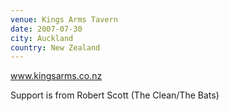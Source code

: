 ```yaml
---
venue: Kings Arms Tavern
date: 2007-07-30
city: Auckland
country: New Zealand
---
```


www.kingsarms.co.nz

Support is from Robert Scott (The Clean/The Bats)